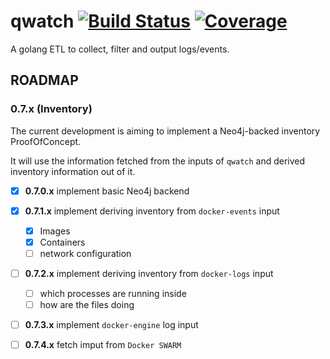 # qwatch [![Build Status](http://wins.ddns.net:8000/api/badges/qnib/qwatch/status.svg)](http://wins.ddns.net:8000/qnib/qwatch) [![Coverage](http://wins.ddns.net:8008/badges/qnib/qwatch/coverage.svg)](http://wins.ddns.net:8008/qnib/qwatch)

A golang ETL to collect, filter and output logs/events.

## ROADMAP

### 0.7.x (Inventory)

The current development is aiming to implement a Neo4j-backed inventory ProofOfConcept.

It will use the information fetched from the inputs of `qwatch` and derived inventory information out of it.

- [x] **0.7.0.x**  implement basic Neo4j backend 	

- [x] **0.7.1.x** implement deriving inventory from `docker-events` input
    - [x] Images
    - [x] Containers
    - [ ] network configuration
- [ ] **0.7.2.x** implement deriving inventory from `docker-logs` input
    - [ ] which processes are running inside
    - [ ] how are the files doing
- [ ] **0.7.3.x** implement `docker-engine` log input
- [ ] **0.7.4.x** fetch imput from `Docker SWARM`
